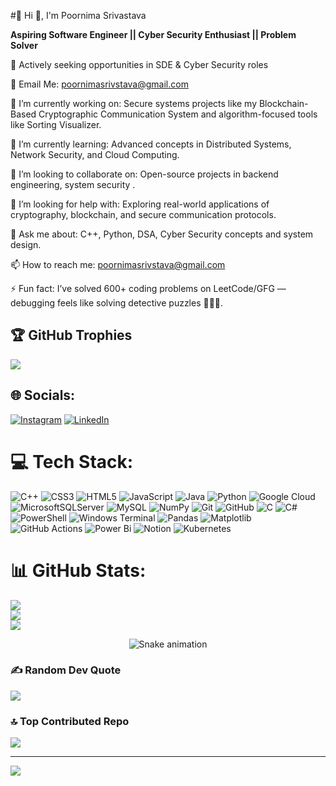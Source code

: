 #💫 Hi 👋, I'm Poornima Srivastava

**Aspiring Software Engineer || Cyber Security Enthusiast || Problem Solver**

📍 Actively seeking opportunities in SDE & Cyber Security roles

📧 Email Me: poornimasrivstava@gmail.com

🔭 I’m currently working on:
Secure systems projects like my Blockchain-Based Cryptographic Communication System and algorithm-focused tools like Sorting Visualizer.

🌱 I’m currently learning:
Advanced concepts in Distributed Systems, Network Security, and Cloud Computing.

👯 I’m looking to collaborate on:
Open-source projects in backend engineering, system security .

🤔 I’m looking for help with:
Exploring real-world applications of cryptography, blockchain, and secure communication protocols.

💬 Ask me about:
C++, Python, DSA, Cyber Security concepts and system design.

📫 How to reach me:
poornimasrivstava@gmail.com

⚡ Fun fact:
I’ve solved 600+ coding problems on LeetCode/GFG — debugging feels like solving detective puzzles 🕵️‍♀️✨.

## 🏆 GitHub Trophies
![](https://github-profile-trophy.vercel.app/?username=Poornima786&theme=radical&no-frame=false&no-bg=true&margin-w=4)

## 🌐 Socials:
[![Instagram](https://img.shields.io/badge/Instagram-%23E4405F.svg?logo=Instagram&logoColor=white)](https://instagram.com/poornimasrivastava328) [![LinkedIn](https://img.shields.io/badge/LinkedIn-%230077B5.svg?logo=linkedin&logoColor=white)](https://linkedin.com/in/poornima-3882742a1) 

# 💻 Tech Stack:
![C++](https://img.shields.io/badge/c++-%2300599C.svg?style=for-the-badge&logo=c%2B%2B&logoColor=white) ![CSS3](https://img.shields.io/badge/css3-%231572B6.svg?style=for-the-badge&logo=css3&logoColor=white) ![HTML5](https://img.shields.io/badge/html5-%23E34F26.svg?style=for-the-badge&logo=html5&logoColor=white) ![JavaScript](https://img.shields.io/badge/javascript-%23323330.svg?style=for-the-badge&logo=javascript&logoColor=%23F7DF1E) ![Java](https://img.shields.io/badge/java-%23ED8B00.svg?style=for-the-badge&logo=openjdk&logoColor=white) ![Python](https://img.shields.io/badge/python-3670A0?style=for-the-badge&logo=python&logoColor=ffdd54) ![Google Cloud](https://img.shields.io/badge/GoogleCloud-%234285F4.svg?style=for-the-badge&logo=google-cloud&logoColor=white) ![MicrosoftSQLServer](https://img.shields.io/badge/Microsoft%20SQL%20Server-CC2927?style=for-the-badge&logo=microsoft%20sql%20server&logoColor=white) ![MySQL](https://img.shields.io/badge/mysql-4479A1.svg?style=for-the-badge&logo=mysql&logoColor=white) ![NumPy](https://img.shields.io/badge/numpy-%23013243.svg?style=for-the-badge&logo=numpy&logoColor=white) ![Git](https://img.shields.io/badge/git-%23F05033.svg?style=for-the-badge&logo=git&logoColor=white) ![GitHub](https://img.shields.io/badge/github-%23121011.svg?style=for-the-badge&logo=github&logoColor=white) ![C](https://img.shields.io/badge/c-%2300599C.svg?style=for-the-badge&logo=c&logoColor=white) ![C#](https://img.shields.io/badge/c%23-%23239120.svg?style=for-the-badge&logo=csharp&logoColor=white) ![PowerShell](https://img.shields.io/badge/PowerShell-%235391FE.svg?style=for-the-badge&logo=powershell&logoColor=white) ![Windows Terminal](https://img.shields.io/badge/Windows%20Terminal-%234D4D4D.svg?style=for-the-badge&logo=windows-terminal&logoColor=white) ![Pandas](https://img.shields.io/badge/pandas-%23150458.svg?style=for-the-badge&logo=pandas&logoColor=white) ![Matplotlib](https://img.shields.io/badge/Matplotlib-%23ffffff.svg?style=for-the-badge&logo=Matplotlib&logoColor=black) ![GitHub Actions](https://img.shields.io/badge/github%20actions-%232671E5.svg?style=for-the-badge&logo=githubactions&logoColor=white) ![Power Bi](https://img.shields.io/badge/power_bi-F2C811?style=for-the-badge&logo=powerbi&logoColor=black) ![Notion](https://img.shields.io/badge/Notion-%23000000.svg?style=for-the-badge&logo=notion&logoColor=white) ![Kubernetes](https://img.shields.io/badge/kubernetes-%23326ce5.svg?style=for-the-badge&logo=kubernetes&logoColor=white)
# 📊 GitHub Stats:
![](https://github-readme-stats.vercel.app/api?username=Poornima786&theme=dark&hide_border=false&include_all_commits=true&count_private=false)<br/>
![](https://nirzak-streak-stats.vercel.app/?user=Poornima786&theme=dark&hide_border=false)<br/>
![](https://github-readme-stats.vercel.app/api/top-langs/?username=Poornima786&theme=dark&hide_border=false&include_all_commits=true&count_private=false&layout=compact)
<!-- Snake Game Repo View -->

<div align="center">
  <img src="https://profile-readme-generator.com/assets/snake.svg" alt="Snake animation" />
</div>


### ✍️ Random Dev Quote
![](https://quotes-github-readme.vercel.app/api?type=horizontal&theme=radical)

### 🔝 Top Contributed Repo
![](https://github-contributor-stats.vercel.app/api?username=Poornima786&limit=5&theme=dark&combine_all_yearly_contributions=true)

---
[![](https://visitcount.itsvg.in/api?id=Poornima786&icon=0&color=0)](https://visitcount.itsvg.in)

<!-- Proudly created with GPRM ( https://gprm.itsvg.in ) -->
